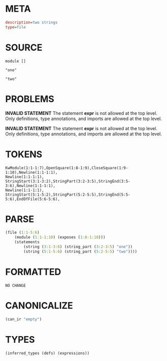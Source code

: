 # META
~~~ini
description=two strings
type=file
~~~
# SOURCE
~~~roc
module []

"one"

"two"
~~~
# PROBLEMS
**INVALID STATEMENT**
The statement **expr** is not allowed at the top level.
Only definitions, type annotations, and imports are allowed at the top level.

**INVALID STATEMENT**
The statement **expr** is not allowed at the top level.
Only definitions, type annotations, and imports are allowed at the top level.

# TOKENS
~~~zig
KwModule(1:1-1:7),OpenSquare(1:8-1:9),CloseSquare(1:9-1:10),Newline(1:1-1:1),
Newline(1:1-1:1),
StringStart(3:1-3:2),StringPart(3:2-3:5),StringEnd(3:5-3:6),Newline(1:1-1:1),
Newline(1:1-1:1),
StringStart(5:1-5:2),StringPart(5:2-5:5),StringEnd(5:5-5:6),EndOfFile(5:6-5:6),
~~~
# PARSE
~~~clojure
(file (1:1-5:6)
	(module (1:1-1:10) (exposes (1:8-1:10)))
	(statements
		(string (3:1-3:6) (string_part (3:2-3:5) "one"))
		(string (5:1-5:6) (string_part (5:2-5:5) "two"))))
~~~
# FORMATTED
~~~roc
NO CHANGE
~~~
# CANONICALIZE
~~~clojure
(can_ir "empty")
~~~
# TYPES
~~~clojure
(inferred_types (defs) (expressions))
~~~